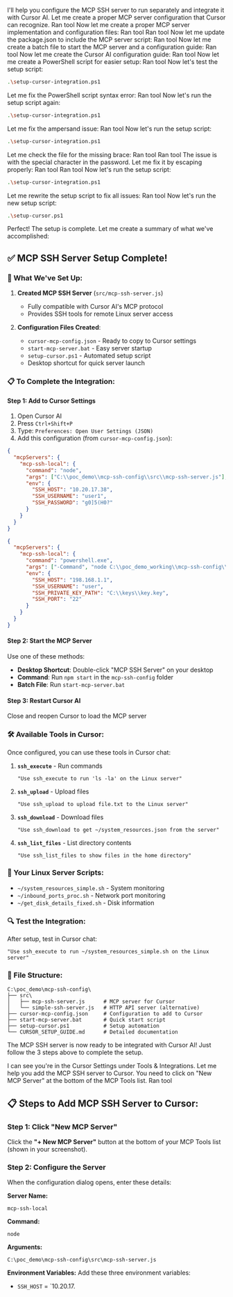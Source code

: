 I'll help you configure the MCP SSH server to run separately and integrate it with Cursor AI. Let me create a proper MCP server configuration that Cursor can recognize.
Ran tool
Now let me create a proper MCP server implementation and configuration files:
Ran tool
Ran tool
Now let me update the package.json to include the MCP server script:
Ran tool
Now let me create a batch file to start the MCP server and a configuration guide:
Ran tool
Now let me create the Cursor AI configuration guide:
Ran tool
Now let me create a PowerShell script for easier setup:
Ran tool
Now let's test the setup script:
```bash
.\setup-cursor-integration.ps1
```
Let me fix the PowerShell script syntax error:
Ran tool
Now let's run the setup script again:
```bash
.\setup-cursor-integration.ps1
```
Let me fix the ampersand issue:
Ran tool
Now let's run the setup script:
```bash
.\setup-cursor-integration.ps1
```
Let me check the file for the missing brace:
Ran tool
Ran tool
The issue is with the special character in the password. Let me fix it by escaping properly:
Ran tool
Ran tool
Now let's run the setup script:
```bash
.\setup-cursor-integration.ps1
```
Let me rewrite the setup script to fix all issues:
Ran tool
Now let's run the new setup script:
```bash
.\setup-cursor.ps1
```
Perfect! The setup is complete. Let me create a summary of what we've accomplished:

## ✅ MCP SSH Server Setup Complete!

### 🎉 What We've Set Up:

1. **Created MCP SSH Server** (`src/mcp-ssh-server.js`)
   - Fully compatible with Cursor AI's MCP protocol
   - Provides SSH tools for remote Linux server access

2. **Configuration Files Created**:
   - `cursor-mcp-config.json` - Ready to copy to Cursor settings
   - `start-mcp-server.bat` - Easy server startup
   - `setup-cursor.ps1` - Automated setup script
   - Desktop shortcut for quick server launch

### 📋 To Complete the Integration:

#### Step 1: Add to Cursor Settings
1. Open Cursor AI
2. Press `Ctrl+Shift+P`
3. Type: `Preferences: Open User Settings (JSON)`
4. Add this configuration (from `cursor-mcp-config.json`):

```json
{
  "mcpServers": {
    "mcp-ssh-local": {
      "command": "node",
      "args": ["C:\\poc_demo\\mcp-ssh-config\\src\\mcp-ssh-server.js"],
      "env": {
        "SSH_HOST": "10.20.17.38",
        "SSH_USERNAME": "user1",
        "SSH_PASSWORD": "g0]5(H0?"
      }
    }
  }
}

{
  "mcpServers": {
    "mcp-ssh-local": {
      "command": "powershell.exe",
      "args": ["-Command", "node C:\\poc_demo_working\\mcp-ssh-config\\src\\mcp-ssh-server-with-key.js"],
      "env": {
        "SSH_HOST": "198.168.1.1",
        "SSH_USERNAME": "user",
        "SSH_PRIVATE_KEY_PATH": "C:\\keys\\key.key",
        "SSH_PORT": "22"
      }
    }
  }
}
```

#### Step 2: Start the MCP Server
Use one of these methods:
- **Desktop Shortcut**: Double-click "MCP SSH Server" on your desktop
- **Command**: Run `npm start` in the `mcp-ssh-config` folder
- **Batch File**: Run `start-mcp-server.bat`

#### Step 3: Restart Cursor AI
Close and reopen Cursor to load the MCP server

### 🛠️ Available Tools in Cursor:

Once configured, you can use these tools in Cursor chat:

1. **`ssh_execute`** - Run commands
   ```
   "Use ssh_execute to run 'ls -la' on the Linux server"
   ```

2. **`ssh_upload`** - Upload files
   ```
   "Use ssh_upload to upload file.txt to the Linux server"
   ```

3. **`ssh_download`** - Download files
   ```
   "Use ssh_download to get ~/system_resources.json from the server"
   ```

4. **`ssh_list_files`** - List directory contents
   ```
   "Use ssh_list_files to show files in the home directory"
   ```

### 📁 Your Linux Server Scripts:
- `~/system_resources_simple.sh` - System monitoring
- `~/inbound_ports_proc.sh` - Network port monitoring
- `~/get_disk_details_fixed.sh` - Disk information

### 🔍 Test the Integration:

After setup, test in Cursor chat:
```
"Use ssh_execute to run ~/system_resources_simple.sh on the Linux server"
```

### 📂 File Structure:
```
C:\poc_demo\mcp-ssh-config\
├── src\
│   ├── mcp-ssh-server.js      # MCP server for Cursor
│   └── simple-ssh-server.js   # HTTP API server (alternative)
├── cursor-mcp-config.json     # Configuration to add to Cursor
├── start-mcp-server.bat       # Quick start script
├── setup-cursor.ps1           # Setup automation
└── CURSOR_SETUP_GUIDE.md      # Detailed documentation
```

The MCP SSH server is now ready to be integrated with Cursor AI! Just follow the 3 steps above to complete the setup.



I can see you're in the Cursor Settings under Tools & Integrations. Let me help you add the MCP SSH server to Cursor. You need to click on "New MCP Server" at the bottom of the MCP Tools list.
Ran tool
## 📋 Steps to Add MCP SSH Server to Cursor:

### Step 1: Click "New MCP Server"
Click the **"+ New MCP Server"** button at the bottom of your MCP Tools list (shown in your screenshot).

### Step 2: Configure the Server
When the configuration dialog opens, enter these details:

**Server Name:**
```
mcp-ssh-local
```

**Command:**
```
node
```

**Arguments:**
```
C:\poc_demo\mcp-ssh-config\src\mcp-ssh-server.js
```

**Environment Variables:**
Add these three environment variables:
- `SSH_HOST` = `10.20.17.
